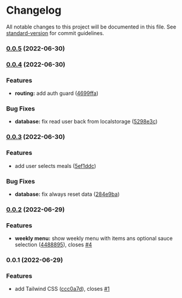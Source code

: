 # Changelog

All notable changes to this project will be documented in this file. See [standard-version](https://github.com/conventional-changelog/standard-version) for commit guidelines.

### [0.0.5](https://github.com/kricsi14/lunch/compare/v0.0.4...v0.0.5) (2022-06-30)

### [0.0.4](https://github.com/kricsi14/lunch/compare/v0.0.3...v0.0.4) (2022-06-30)


### Features

* **routing:** add auth guard ([4699ffa](https://github.com/kricsi14/lunch/commit/4699ffa1a0b23dce7c28d7e4bcffc79ff2bfddb3))


### Bug Fixes

* **database:** fix read user back from localstorage ([5298e3c](https://github.com/kricsi14/lunch/commit/5298e3c8efad1fe9362cbc6ef58a4bf8c734563d))

### [0.0.3](https://github.com/kricsi14/lunch/compare/v0.0.2...v0.0.3) (2022-06-30)


### Features

* add user selects meals ([5ef1ddc](https://github.com/kricsi14/lunch/commit/5ef1ddc347db001e5a4ce6c20623ebb5cb9221ff))


### Bug Fixes

* **database:** fix always reset data ([284e9ba](https://github.com/kricsi14/lunch/commit/284e9baa3726e009133dda2a85d6b0990360276f))

### [0.0.2](https://github.com/kricsi14/lunch/compare/v0.0.1...v0.0.2) (2022-06-29)


### Features

* **weekly menu:** show weekly menu with items ans optional sauce selection ([4488895](https://github.com/kricsi14/lunch/commit/44888955bbf07707f2fc2627e539818ae0bcebad)), closes [#4](https://github.com/kricsi14/lunch/issues/4)

### 0.0.1 (2022-06-29)


### Features

* add Tailwind CSS ([ccc0a7d](https://github.com/kricsi14/lunch/commit/ccc0a7dec4e37b5eef1070061853e8aa3728983d)), closes [#1](https://github.com/kricsi14/lunch/issues/1)
